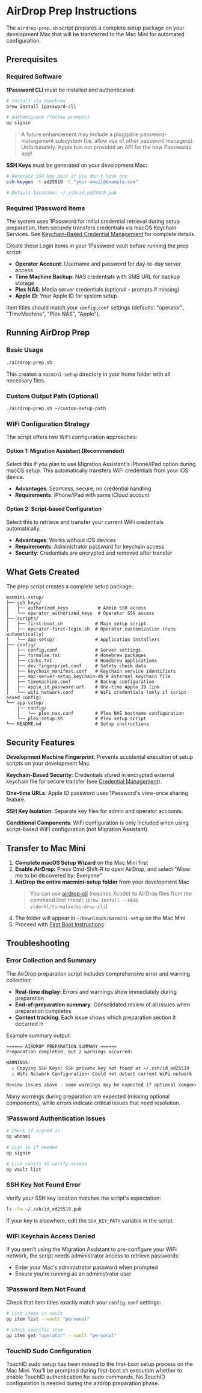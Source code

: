 # AirDrop Prep Instructions

The `airdrop-prep.sh` script prepares a complete setup package on your development Mac that will be transferred to the Mac Mini for automated configuration.

## Prerequisites

### Required Software

**1Password CLI** must be installed and authenticated:

```bash
# Install via Homebrew
brew install 1password-cli

# Authenticate (follow prompts)
op signin
```

> A future enhancement may include a pluggable password-management subsystem (i.e. allow use of other password managers). Unfortunately, Apple has not provided an API for the new Passwords app!

**SSH Keys** must be generated on your development Mac:

```bash
# Generate SSH key pair if you don't have one
ssh-keygen -t ed25519 -C "your-email@example.com"

# Default location: ~/.ssh/id_ed25519.pub
```

### Required 1Password Items

The system uses 1Password for initial credential retrieval during setup preparation, then securely transfers credentials via macOS Keychain Services. See [Keychain-Based Credential Management](../keychain-credential-management.md) for complete details.

Create these Login items in your 1Password vault before running the prep script:

- **Operator Account**: Username and password for day-to-day server access
- **Time Machine Backup**: NAS credentials with SMB URL for backup storage  
- **Plex NAS**: Media server credentials (optional - prompts if missing)
- **Apple ID**: Your Apple ID for system setup

Item titles should match your `config.conf` settings (defaults: "operator", "TimeMachine", "Plex NAS", "Apple").

## Running AirDrop Prep

### Basic Usage

```bash
./airdrop-prep.sh
```

This creates a `macmini-setup` directory in your home folder with all necessary files.

### Custom Output Path (Optional)

```bash
./airdrop-prep.sh ~/custom-setup-path
```

### WiFi Configuration Strategy

The script offers two WiFi configuration approaches:

#### Option 1: Migration Assistant (Recommended)

Select this if you plan to use Migration Assistant's iPhone/iPad option during macOS setup. This automatically transfers WiFi credentials from your iOS device.

- **Advantages**: Seamless, secure, no credential handling
- **Requirements**: iPhone/iPad with same iCloud account

#### Option 2: Script-based Configuration

Select this to retrieve and transfer your current WiFi credentials automatically.

- **Advantages**: Works without iOS devices
- **Requirements**: Administrator password for keychain access
- **Security**: Credentials are encrypted and removed after transfer

## What Gets Created

The prep script creates a complete setup package:

```plaintext
macmini-setup/
├── ssh_keys/
│   ├── authorized_keys           # Admin SSH access
│   └── operator_authorized_keys  # Operator SSH access
├── scripts/
│   ├── first-boot.sh            # Main setup script
│   ├── operator-first-login.sh  # Operator customization (runs automatically)
│   └── app-setup/               # Application installers
├── config/
│   ├── config.conf              # Server settings
│   ├── formulae.txt             # Homebrew packages
│   ├── casks.txt                # Homebrew applications
│   ├── dev_fingerprint.conf     # Safety check data
│   ├── keychain_manifest.conf   # Keychain service identifiers
│   ├── mac-server-setup.keychain-db # External keychain file
│   ├── timemachine.conf         # Backup configuration
│   ├── apple_id_password.url    # One-time Apple ID link
│   └── wifi_network.conf        # WiFi credentials (only if script-based config)
└── app-setup/
    ├── config/
    │   └── plex_nas.conf        # Plex NAS hostname configuration
    └── plex-setup.sh            # Plex setup script
└── README.md                    # Setup instructions
```

## Security Features

**Development Machine Fingerprint**: Prevents accidental execution of setup scripts on your development Mac.

**Keychain-Based Security**: Credentials stored in encrypted external keychain file for secure transfer (see [Credential Management](../keychain-credential-management.md)).

**One-time URLs**: Apple ID password uses 1Password's view-once sharing feature.

**SSH Key Isolation**: Separate key files for admin and operator accounts.

**Conditional Components**: WiFi configuration is only included when using script-based WiFi configuration (not Migration Assistant).

## Transfer to Mac Mini

1. **Complete macOS Setup Wizard** on the Mac Mini first
2. **Enable AirDrop:** Press Cmd-Shift-R to open AirDrop, and select "Allow me to be discovered by: Everyone"
3. **AirDrop the entire macmini-setup folder** from your development Mac
   > You can use [airdrop-cli](https://github.com/vldmrkl/airdrop-cli) (requires Xcode) to AirDrop files from the command line!
   > Install: (`brew install --HEAD vldmrkl/formulae/airdrop-cli`)
4. The folder will appear in `~/Downloads/macmini-setup` on the Mac Mini
5. Proceed with [First Boot Instructions](first-boot.md)

## Troubleshooting

### Error Collection and Summary

The AirDrop preparation script includes comprehensive error and warning collection:

- **Real-time display**: Errors and warnings show immediately during preparation
- **End-of-preparation summary**: Consolidated review of all issues when preparation completes
- **Context tracking**: Each issue shows which preparation section it occurred in

Example summary output:

```bash
====== AIRDROP PREPARATION SUMMARY ======
Preparation completed, but 2 warnings occurred:

WARNINGS:
  ⚠️ Copying SSH Keys: SSH private key not found at ~/.ssh/id_ed25519
  ⚠️ WiFi Network Configuration: Could not detect current WiFi network

Review issues above - some warnings may be expected if optional components are missing.
```

Many warnings during preparation are expected (missing optional components), while errors indicate critical issues that need resolution.

### 1Password Authentication Issues

```bash
# Check if signed in
op whoami

# Sign in if needed
op signin

# List vaults to verify access
op vault list
```

### SSH Key Not Found Error

Verify your SSH key location matches the script's expectation:

```bash
ls -la ~/.ssh/id_ed25519.pub
```

If your key is elsewhere, edit the `SSH_KEY_PATH` variable in the script.

### WiFi Keychain Access Denied

If you aren't using the Migration Assistant to pre-configure your WiFi network, the script needs administrator access to retrieve passwords:

- Enter your Mac's administrator password when prompted
- Ensure you're running as an administrator user

### 1Password Item Not Found

Check that item titles exactly match your `config.conf` settings:

```bash
# List items in vault
op item list --vault "personal"

# Check specific item
op item get "operator" --vault "personal"
```

### TouchID Sudo Configuration

TouchID sudo setup has been moved to the first-boot setup process on the Mac Mini. You'll be prompted during first-boot.sh execution whether to enable TouchID authentication for sudo commands. No TouchID configuration is needed during the airdrop preparation phase.
